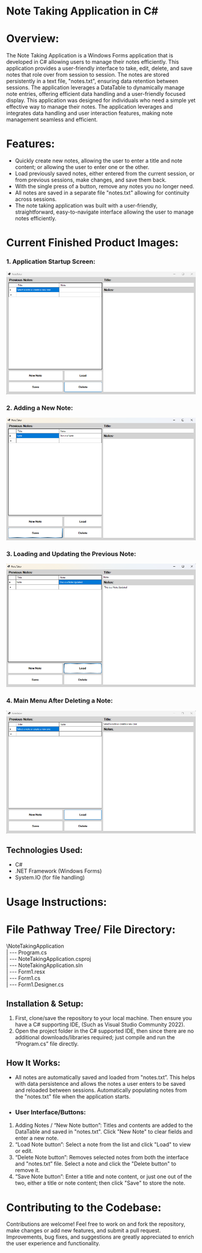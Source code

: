 # Note Taking Application in C#

# Overview:

The Note Taking Application is a Windows Forms application that is developed in C# allowing users to manage their notes efficiently. This application provides a user-friendly interface to take, edit, delete, and save notes that role over from session to session. The notes are stored persistently in a text file, "notes.txt", ensuring data retention between sessions. The application leverages a DataTable to dynamically manage note entries, offering efficient data handling and a user-friendly focused display. This application was designed for individuals who need a simple yet effective way to manage their notes. The application leverages and integrates data handling and user interaction features, making note management seamless and efficient.

# Features:
-	Quickly create new notes, allowing the user to enter a title and note content; or allowing the user to enter one or the other.
-	Load previously saved notes, either entered from the current session, or from previous sessions, make changes, and save them back.
-	With the single press of a button, remove any notes you no longer need.
-	All notes are saved in a separate file "notes.txt" allowing for continuity across sessions.
-	The note taking application was built with a user-friendly, straightforward, easy-to-navigate interface allowing the user to manage notes efficiently.

# Current Finished Product Images:

### 1. Application Startup Screen:
![Note Application – Main Menu](ReadMe_File_Images/Note_Application_Main_Menu.png)


### 2. Adding a New Note: 
![Note Application – Added Note](ReadMe_File_Images/Note_Application_Added_Note.png)


### 3. Loading and Updating the Previous Note: 
![Note Application – Loaded and Updated Note](ReadMe_File_Images/Note_Application_Loaded&Updated_Note.png)



### 4. Main Menu After Deleting a Note: 
![Note Application – Main Menu After Deleted Note](ReadMe_File_Images/Note_Application_Main_Menu_After_Deleted_Note.png)

## Technologies Used:
-	C#
-	.NET Framework (Windows Forms)
-	System.IO (for file handling)

# Usage Instructions:

# File Pathway Tree/ File Directory:

\NoteTakingApplication\
| --- Program.cs\
| --- NoteTakingApplication.csproj\
| --- NoteTakingApplication.sln\
| --- Form1.resx\
| --- Form1.cs\
| --- Form1.Designer.cs

## Installation & Setup:
1.	First, clone/save the repository to your local machine. Then ensure you have a C# supporting IDE, (Such as Visual Studio Community 2022).
2.	Open the project folder in the C# supported IDE, then since there are no additional downloads/libraries required; just compile and run the “Program.cs” file directly.

## How It Works:
-	All notes are automatically saved and loaded from "notes.txt”. This helps with data persistence and allows the notes a user enters to be saved and reloaded between sessions. Automatically populating notes from the "notes.txt" file when the application starts.
-	### User Interface/Buttons:
1.	Adding Notes / “New Note button”: Titles and contents are added to the DataTable and saved in "notes.txt". Click "New Note" to clear fields and enter a new note.
2.	“Load Note button”: Select a note from the list and click "Load" to view or edit.
3.	“Delete Note button”: Removes selected notes from both the interface and "notes.txt” file. Select a note and click the "Delete button" to remove it.
4.	“Save Note button”: Enter a title and note content, or just one out of the two, either a title or note content; then click "Save" to store the note.

# Contributing to the Codebase:
Contributions are welcome! Feel free to work on and fork the repository, make changes or add new features, and submit a pull request. Improvements, bug fixes, and suggestions are greatly appreciated to enrich the user experience and functionality.
